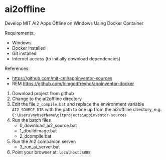 # ai2offline
Develop MIT AI2 Apps Offline on Windows Using Docker Container

Requirements:
- Windows
- Docker installed
- Git installed
- Internet access (to initially download dependencies)

References:
- https://github.com/mit-cml/appinventor-sources
- REM https://github.com/himgodfreyho/appinventor-docker

1.  Download project from github
2.  Change to the ai2offline directory
3.  Edit the file `2_compile.bat` and replace the environment variable `AI2_SOURCE_DIR` with the path to one up from the ai2offline directory, e.g. `C:\Users\myUserName\gitprojects\appinventor-sources`
4.  Run the batch files
    * 0_download_ai2_source.bat
    * 1_dbuildimage.bat
    * 2_dcompile.bat
5. Run the AI2 companion server:
    * 3_run_ai_server.bat
6. Point your browser at: `localhost:8888`


